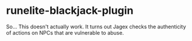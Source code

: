 # runelite-blackjack-plugin

So... This doesn't actually work. It turns out Jagex checks the authenticity of actions on NPCs that are vulnerable to abuse.
